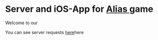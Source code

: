 <h1 align="left">Server and iOS-App for <a href="https://en.wikipedia.org/wiki/Alias_(board_game)" target="_blank">Alias </a>game</h1>

Welcome to our 

You can see server requests <a href="[(https://github.com/VladVelik/alias-vapor-api/blob/main/Server/README.md)]" target="_blank">here</a>here 
